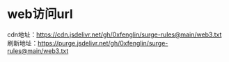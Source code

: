 # web访问url
cdn地址：https://cdn.jsdelivr.net/gh/0xfenglin/surge-rules@main/web3.txt
刷新地址：https://purge.jsdelivr.net/gh/0xfenglin/surge-rules@main/web3.txt
